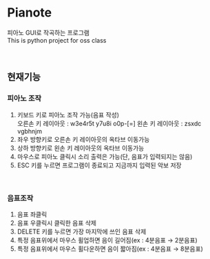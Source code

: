 # **Pianote**
피아노 GUI로 작곡하는 프로그램  
This is python project for oss class

<br/>

## 현재기능

### 피아노 조작

1. 키보드 키로 피아노 조작 가능(음표 작성)  
오른손 키 레이아웃 : w3e4r5t y7u8i o0p-[=]
왼손 키 레이아웃 : zsxdc vgbhnjm
1. 좌우 방향키로 오른손 키 레이아웃의 옥타브 이동가능
1. 상하 방향키로 왼손 키 레이아웃의 옥타브 이동가능
1. 마우스로 피아노 클릭시 소리 출력은 가능(단, 음표가 입력되지는 않음)
1. ESC 키를 누르면 프로그램이 종료되고 지금까지 입력된 악보 저장

<br/>

### 음표조작

1. 음표 좌클릭
1. 음표 우클릭시 클릭한 음표 삭제
1. DELETE 키를 누르면 가장 마지막에 쓰인 음표 삭제
1. 특정 음표위에서 마우스 휠업하면 음이 길어짐(ex : 4분음표 → 2분음표)
1. 특정 음표위에서 마우스 휠다운하면 음이 짧아짐(ex : 4분음표 → 8분음표)
